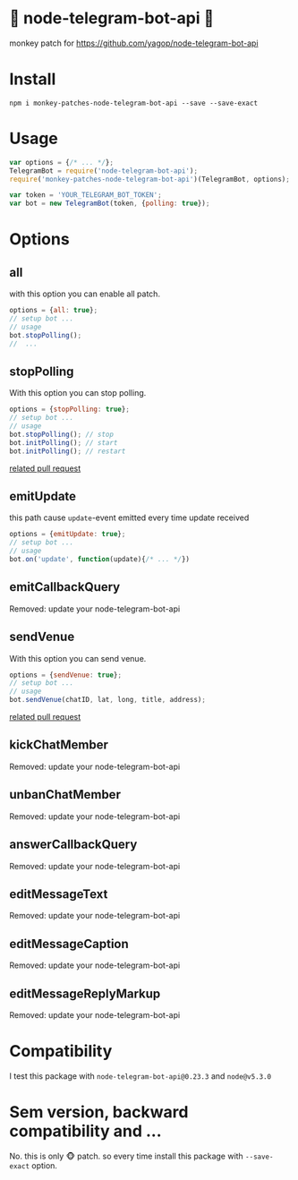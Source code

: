 # :see_no_evil: node-telegram-bot-api :hear_no_evil:
monkey patch for https://github.com/yagop/node-telegram-bot-api

# Install

```
npm i monkey-patches-node-telegram-bot-api --save --save-exact
```

# Usage

```js
var options = {/* ... */};
TelegramBot = require('node-telegram-bot-api');
require('monkey-patches-node-telegram-bot-api')(TelegramBot, options);

var token = 'YOUR_TELEGRAM_BOT_TOKEN';
var bot = new TelegramBot(token, {polling: true});
```

# Options
## all
with this option you can enable all patch.
```js
options = {all: true};
// setup bot ... 
// usage
bot.stopPolling();
//  ...
```

## stopPolling
With this option you can stop polling. 
```js 
options = {stopPolling: true};
// setup bot ... 
// usage
bot.stopPolling(); // stop
bot.initPolling(); // start
bot.initPolling(); // restart
```

[related pull request](https://github.com/yagop/node-telegram-bot-api/pull/51)

 
## emitUpdate
this path cause `update`-event emitted every time update received 
```js 
options = {emitUpdate: true};
// setup bot ... 
// usage
bot.on('update', function(update){/* ... */})
```


## emitCallbackQuery
Removed: update your node-telegram-bot-api

## sendVenue
With this option you can send venue. 
```js 
options = {sendVenue: true};
// setup bot ... 
// usage
bot.sendVenue(chatID, lat, long, title, address);
```

[related pull request](https://github.com/yagop/node-telegram-bot-api/pull/121)


## kickChatMember
Removed: update your node-telegram-bot-api

## unbanChatMember
Removed: update your node-telegram-bot-api

## answerCallbackQuery
Removed: update your node-telegram-bot-api

## editMessageText
Removed: update your node-telegram-bot-api

## editMessageCaption
Removed: update your node-telegram-bot-api

## editMessageReplyMarkup
Removed: update your node-telegram-bot-api

# Compatibility

I test this package with `node-telegram-bot-api@0.23.3` and `node@v5.3.0`

# Sem version, backward compatibility and ...
No. this is only :monkey_face: patch. so every time install this package with `--save-exact` option.